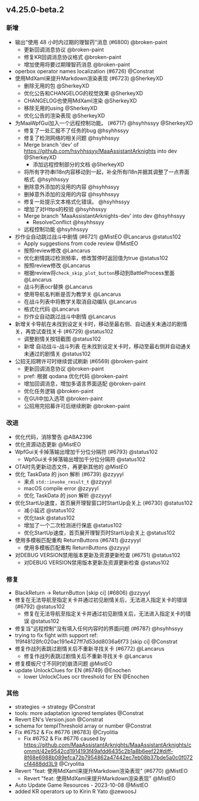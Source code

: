 ## v4.25.0-beta.2

### 新增

- 输出“使用 48 小时内过期的理智药”消息 (#6800) @broken-paint
   - 更新回调消息协议 @broken-paint
   - 修复KR回调消息协议格式 @broken-paint
   - 增加使用将要过期理智药消息 @broken-paint
- operbox operator names localization (#6726) @Constrat
- 使用MdXaml来提升Markdown渲染表现 (#6723) @SherkeyXD
   - 删除无用的包 @SherkeyXD
   - 优化公告和CHANGELOG的视觉效果 @SherkeyXD
   - CHANGELOG也使用MdXaml渲染 @SherkeyXD
   - 移除无用的using @SherkeyXD
   - 优化公告的渲染表现 @SherkeyXD
- 为MaaWpfGui加入一个远程控制功能。 (#6717) @hsyhhssyy @SherkeyXD
   - 修复了一处汇报不了任务的bug @hsyhhssyy
   - 修复了检测网络的相关问题 @hsyhhssyy
   - Merge branch 'dev' of https://github.com/hsyhhssyy/MaaAssistantArknights into dev @SherkeyXD
      - 添加远程控制部分的文档 @SherkeyXD
   - 将所有字符串l18n内容移动到一起，补全所有l18n并据其调整了一点界面格式. @hsyhhssyy
   - 删除意外添加的没用的内容 @hsyhhssyy
   - 删掉意外添加的没用的内容 @hsyhhssyy
   - 修复一处提示文本格式化错误。 @hsyhhssyy
   - 增加了对Https的校验 @hsyhhssyy
   - Merge branch 'MaaAssistantArknights-dev' into dev @hsyhhssyy
      - ResolveConflict @hsyhhssyy
   - 远程控制功能 @hsyhhssyy
- 抄作业自动跳过战斗中剧情 (#6721) @MistEO @Lancarus @status102
   - Apply suggestions from code review @MistEO
   - 按照review修改 @Lancarus
   - 优化剧情跳过检测频率，修改暂停时返回值为true @status102
   - 按照review修改 @Lancarus
   - 根据review将`check_skip_plot_button`移动到BattleProcess里面 @Lancarus
   - 战斗列表ocr替换 @Lancarus
   - 使用导航名判断是否为教学关 @Lancarus
   - 在战斗列表中将教学关取消自动编队 @Lancarus
   - 格式化代码 @Lancarus
   - 抄作业自动跳过战斗中剧情 @Lancarus
- 新增关卡导航在未找到设定关卡时，移动至最右侧、自动通关未通过的剧情关，再尝试查找关卡 (#6729) @status102
   - 调整剧情关按钮截图 @status102
   - 新增 自动战斗-战斗列表 在未找到设定关卡时，移动至最右侧并自动通关未通过的剧情关 @status102
- 公招无招聘许可时继续尝试刷新 (#6569) @broken-paint
   - 更新回调消息协议 @broken-paint
   - pref: 根据 qodana 优化代码 @broken-paint
   - 增加回调消息，增加多语言界面适配 @broken-paint
   - 优化任务逻辑 @broken-paint
   - 在GUI中加入选项 @broken-paint
   - 公招用完招募许可后继续刷新 @broken-paint

### 改进

- 优化代码，消除警告 @ABA2396
- 优化资源动态更新 @MistEO
- WpfGui关卡掉落输出增加千分位分隔符 (#6793) @status102
   - WpfGui关卡掉落输出增加千分位分隔符 @status102
- OTA时先更新动态文件，再更新其他的 @MistEO
- 优化 TaskData 的 json 解析 (#6739) @zzyyyl
   - 来点 `std::invoke_result_t` @zzyyyl
   - macOS compile error @zzyyyl
   - 优化 TaskData 的 json 解析 @zzyyyl
- 优化StartUp速度，首页展开理智窗口时StartUp会关上 (#6730) @status102
   - 减小延迟 @status102
   - 优化task @status102
   - 增加了一个二次检测进行保底 @status102
   - 优化StartUp速度，首页展开理智页时StartUp会关上 @status102
- 使用多模板匹配重构 ReturnButtons (#6741) @zzyyyl
   - 使用多模板匹配重构 ReturnButtons @zzyyyl
- 对DEBUG VERSION禁用版本更新及资源更新检查 (#6751) @status102
   - 对DEBUG VERSION禁用版本更新及资源更新检查 @status102

### 修复

- BlackReturn -> ReturnButton [skip ci] (#6806) @zzyyyl
- 修复在无法导航至指定关卡并通过初见剧情关后，无法进入指定关卡的错误 (#6792) @status102
   - 修复在无法导航至指定关卡并通过初见剧情关后，无法进入指定关卡的错误 @status102
- 修复当"远程控制"没有填入任何内容时的界面问题 (#6787) @hsyhhssyy
- trying to fix fight with support ref: 1f9f48128fc020ac191e427ff7d53dd8036a6f73 [skip ci] @Constrat
- 修复作战列表跳过剧情关后不重新寻找关卡 (#6772) @Lancarus
   - 修复作战列表跳过剧情关后不重新寻找关卡 @Lancarus
- 修复模板尺寸不同时的崩溃问题 @MistEO
- update UnlockClues for EN (#6749) @Enochen
   - lower UnlockClues ocr threshold for EN @Enochen

### 其他

- strategies -> strategy @Constrat
- tools: more adaptation ignored templates @Constrat
- Revert EN's Version.json @Constrat
- schema for templThreshold array or number @Constrat
- Fix #6752 & Fix #6776 (#6783) @Cryolitia
   - Fix #6752 & Fix #6776 caused by https://github.com/MaaAssistantArknights/MaaAssistantArknights/commit/42e9542cd1914193f49afdd6435c2b1a8b6eef22#diff-8f68e6988b089efca72b7954862a47442ec7eb08b37bde5a0c0f072cf4488dd3L9 @Cryolitia
- Revert "feat: 使用MdXaml来提升Markdown渲染表现" (#6770) @MistEO
   - Revert "feat: 使用MdXaml来提升Markdown渲染表现" @MistEO
- Auto Update Game Resources - 2023-10-08 @MistEO
- added KR operators up to Kirin R Yato @zewoosJ
